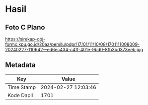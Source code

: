# Hasil

## Foto C Plano

https://sirekap-obj-formc.kpu.go.id/20aa/pemilu/pdpr/17/01/11/10/08/1701111008009-20240227-110642--ed6ec434-c4ff-401e-9bd0-8fb3bd373eeb.jpg


## Metadata

| Key        | Value               |
| ---------- | ------------------- |
| Time Stamp | 2024-02-27 12:03:46 |
| Kode Dapil | 1701                |



